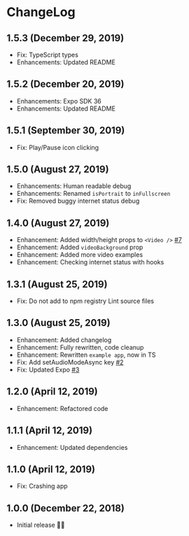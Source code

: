 # ChangeLog

## 1.5.3 (December 29, 2019)
- Fix: TypeScript types
- Enhancements: Updated README

## 1.5.2 (December 20, 2019)
- Enhancements: Expo SDK 36
- Enhancements: Updated README

## 1.5.1 (September 30, 2019)
- Fix: Play/Pause icon clicking

## 1.5.0 (August 27, 2019)
- Enhancements: Human readable debug
- Enhancements: Renamed `isPortrait` to `inFullscreen`
- Fix: Removed buggy internet status debug

## 1.4.0 (August 27, 2019)
- Enhancement: Added width/height props to `<Video />` [#7](https://github.com/ihmpavel/expo-video-player/issues/7)
- Enhancement: Added `videoBackground` prop
- Enhancement: Added more video examples
- Enhancement: Checking internet status with hooks

## 1.3.1 (August 25, 2019)
- Fix: Do not add to npm registry Lint source files

## 1.3.0 (August 25, 2019)
- Enhancement: Added changelog
- Enhancement: Fully rewritten, code cleanup
- Enhancement: Rewritten `example app`, now in TS
- Fix: Add setAudioModeAsync key [#2](https://github.com/ihmpavel/expo-video-player/issues/2)
- Fix: Updated Expo [#3](https://github.com/ihmpavel/expo-video-player/issues/3)

## 1.2.0 (April 12, 2019)
- Enhancement: Refactored code

## 1.1.1 (April 12, 2019)
- Enhancement: Updated dependencies

## 1.1.0 (April 12, 2019)
- Fix: Crashing app

## 1.0.0 (December 22, 2018)
- Initial release 🙌🤗